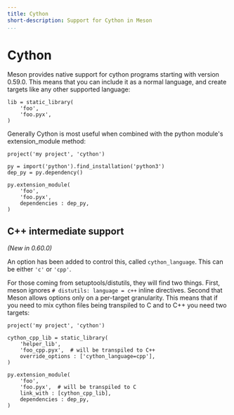 ```yaml
---
title: Cython
short-description: Support for Cython in Meson
...
```


# Cython

Meson provides native support for cython programs starting with version 0.59.0.
This means that you can include it as a normal language, and create targets like
any other supported language:

```meson
lib = static_library(
    'foo',
    'foo.pyx',
)
```

Generally Cython is most useful when combined with the python module's
extension_module method:

```meson
project('my project', 'cython')

py = import('python').find_installation('python3')
dep_py = py.dependency()

py.extension_module(
    'foo',
    'foo.pyx',
    dependencies : dep_py,
)
```

## C++ intermediate support

*(New in 0.60.0)*

An option has been added to control this, called `cython_language`. This can be
either `'c'` or `'cpp'`.

For those coming from setuptools/distutils, they will find two things. First,
meson ignores `# distutils: language = c++` inline directives. Second that Meson
allows options only on a per-target granularity. This means that if you need to mix
cython files being transpiled to C and to C++ you need two targets:

```meson
project('my project', 'cython')

cython_cpp_lib = static_library(
    'helper_lib',
    'foo_cpp.pyx',  # will be transpiled to C++
    override_options : ['cython_language=cpp'],
)

py.extension_module(
    'foo',
    'foo.pyx',  # will be transpiled to C
    link_with : [cython_cpp_lib],
    dependencies : dep_py,
)
```
